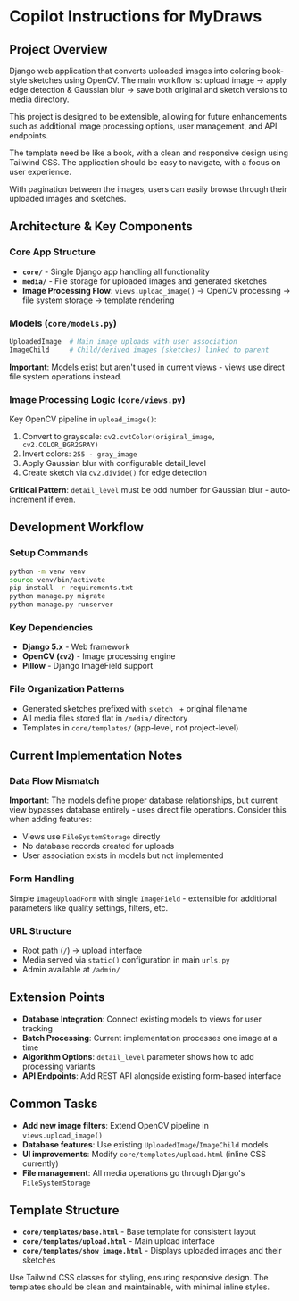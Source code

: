 # Copilot Instructions for MyDraws

## Project Overview
Django web application that converts uploaded images into coloring book-style sketches using OpenCV. The main workflow is: upload image → apply edge detection & Gaussian blur → save both original and sketch versions to media directory.

This project is designed to be extensible, allowing for future enhancements such as additional image processing options, user management, and API endpoints.

The template need be like a book, with a clean and responsive design using Tailwind CSS. The application should be easy to navigate, with a focus on user experience.

With pagination between the images, users can easily browse through their uploaded images and sketches.

## Architecture & Key Components

### Core App Structure
- **`core/`** - Single Django app handling all functionality
- **`media/`** - File storage for uploaded images and generated sketches
- **Image Processing Flow**: `views.upload_image()` → OpenCV processing → file system storage → template rendering

### Models (`core/models.py`)
```python
UploadedImage  # Main image uploads with user association
ImageChild     # Child/derived images (sketches) linked to parent
```
**Important**: Models exist but aren't used in current views - views use direct file system operations instead.

### Image Processing Logic (`core/views.py`)
Key OpenCV pipeline in `upload_image()`:
1. Convert to grayscale: `cv2.cvtColor(original_image, cv2.COLOR_BGR2GRAY)`
2. Invert colors: `255 - gray_image`  
3. Apply Gaussian blur with configurable detail_level
4. Create sketch via `cv2.divide()` for edge detection

**Critical Pattern**: `detail_level` must be odd number for Gaussian blur - auto-increment if even.

## Development Workflow

### Setup Commands
```bash
python -m venv venv
source venv/bin/activate
pip install -r requirements.txt
python manage.py migrate
python manage.py runserver
```

### Key Dependencies
- **Django 5.x** - Web framework
- **OpenCV (`cv2`)** - Image processing engine  
- **Pillow** - Django ImageField support

### File Organization Patterns
- Generated sketches prefixed with `sketch_` + original filename
- All media files stored flat in `/media/` directory
- Templates in `core/templates/` (app-level, not project-level)

## Current Implementation Notes

### Data Flow Mismatch
**Important**: The models define proper database relationships, but current view bypasses database entirely - uses direct file operations. Consider this when adding features:
- Views use `FileSystemStorage` directly
- No database records created for uploads
- User association exists in models but not implemented

### Form Handling
Simple `ImageUploadForm` with single `ImageField` - extensible for additional parameters like quality settings, filters, etc.

### URL Structure
- Root path (`/`) → upload interface
- Media served via `static()` configuration in main `urls.py`
- Admin available at `/admin/`

## Extension Points
- **Database Integration**: Connect existing models to views for user tracking
- **Batch Processing**: Current implementation processes one image at a time
- **Algorithm Options**: `detail_level` parameter shows how to add processing variants
- **API Endpoints**: Add REST API alongside existing form-based interface

## Common Tasks
- **Add new image filters**: Extend OpenCV pipeline in `views.upload_image()`
- **Database features**: Use existing `UploadedImage`/`ImageChild` models
- **UI improvements**: Modify `core/templates/upload.html` (inline CSS currently)
- **File management**: All media operations go through Django's `FileSystemStorage`

## Template Structure
- **`core/templates/base.html`** - Base template for consistent layout
- **`core/templates/upload.html`** - Main upload interface
- **`core/templates/show_image.html`** - Displays uploaded images and their sketches

Use Tailwind CSS classes for styling, ensuring responsive design. The templates should be clean and maintainable, with minimal inline styles.
